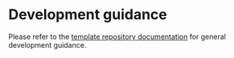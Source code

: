 # Development guidance

Please refer to the [template repository documentation](https://github.com/nhs-england-tools/repository-template/tree/main/docs) for general development guidance.

